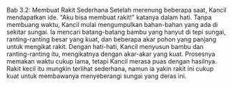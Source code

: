Bab 3.2: Membuat Rakit Sederhana
Setelah merenung beberapa saat, Kancil mendapatkan ide. "Aku bisa membuat rakit!" katanya dalam hati. Tanpa membuang waktu, Kancil mulai mengumpulkan bahan-bahan yang ada di sekitar sungai. Ia mencari batang-batang bambu yang hanyut di tepi sungai, ranting-ranting besar yang kuat, dan beberapa akar pohon yang panjang untuk mengikat rakit. Dengan hati-hati, Kancil menyusun bambu dan ranting-ranting itu, mengikatnya dengan akar-akar yang kuat. Prosesnya memakan waktu cukup lama, tetapi Kancil merasa puas dengan hasilnya. Rakit kecil itu mungkin terlihat sederhana, namun ia yakin rakit ini cukup kuat untuk membawanya menyeberangi sungai yang deras ini.